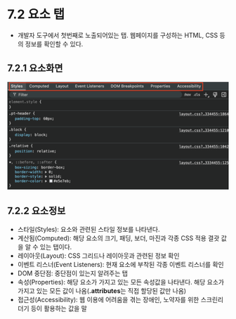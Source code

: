 # 7.2 요소 탭
- 개발자 도구에서 첫번째로 노출되어있는 탭. 웹페이지를 구성하는 HTML, CSS 등의 정보를 확인할 수 있다.

## 7.2.1 요소화면
![요소탭](./images/7-2예시1.png)

## 7.2.2 요소정보
-   스타일(Styles): 요소와 관련된 스타일 정보를 나타낸다.
-   계산됨(Computed): 해당 요소의 크기, 패딩, 보더, 마진과 각종 CSS 적용 결괏 값을 알 수 있는 탭이다.
-   레이아웃(Layout): CSS 그리드나 레이아웃과 관련된 정보 확인
-   이벤트 리스너(Event Listeners): 현재 요소에 부착된 각종 이벤트 리스너를 확인
-   DOM 중단점: 중단점이 있는지 알려주는 탭
-   속성(Properties): 해당 요소가 가지고 있는 모든 속성값을 나타낸다. 해당 요소가 가지고 있는 모든 값이 나옴(**.attributes**는 직접 할당된 값만 나옴)
-   접근성(Accessibility): 웹 이용에 어려움을 겪는 장애인, 노약자를 위한 스크린리더기 등이 활용하는 값을 말




